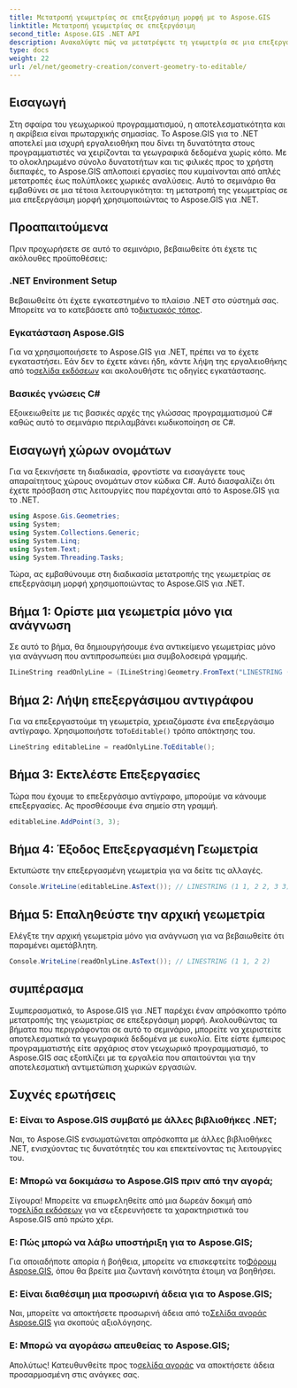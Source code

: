 ```yaml
---
title: Μετατροπή γεωμετρίας σε επεξεργάσιμη μορφή με το Aspose.GIS
linktitle: Μετατροπή γεωμετρίας σε επεξεργάσιμη
second_title: Aspose.GIS .NET API
description: Ανακαλύψτε πώς να μετατρέψετε τη γεωμετρία σε μια επεξεργάσιμη μορφή χωρίς κόπο χρησιμοποιώντας το Aspose.GIS για .NET. Βουτήξτε σε αυτό το βήμα προς βήμα σεμινάριο.
type: docs
weight: 22
url: /el/net/geometry-creation/convert-geometry-to-editable/
---
```

## Εισαγωγή
Στη σφαίρα του γεωχωρικού προγραμματισμού, η αποτελεσματικότητα και η ακρίβεια είναι πρωταρχικής σημασίας. Το Aspose.GIS για το .NET αποτελεί μια ισχυρή εργαλειοθήκη που δίνει τη δυνατότητα στους προγραμματιστές να χειρίζονται τα γεωγραφικά δεδομένα χωρίς κόπο. Με το ολοκληρωμένο σύνολο δυνατοτήτων και τις φιλικές προς το χρήστη διεπαφές, το Aspose.GIS απλοποιεί εργασίες που κυμαίνονται από απλές μετατροπές έως πολύπλοκες χωρικές αναλύσεις. Αυτό το σεμινάριο θα εμβαθύνει σε μια τέτοια λειτουργικότητα: τη μετατροπή της γεωμετρίας σε μια επεξεργάσιμη μορφή χρησιμοποιώντας το Aspose.GIS για .NET.
## Προαπαιτούμενα
Πριν προχωρήσετε σε αυτό το σεμινάριο, βεβαιωθείτε ότι έχετε τις ακόλουθες προϋποθέσεις:
### .NET Environment Setup
 Βεβαιωθείτε ότι έχετε εγκατεστημένο το πλαίσιο .NET στο σύστημά σας. Μπορείτε να το κατεβάσετε από το[δικτυακός τόπος](https://dotnet.microsoft.com/download).
### Εγκατάσταση Aspose.GIS
 Για να χρησιμοποιήσετε το Aspose.GIS για .NET, πρέπει να το έχετε εγκαταστήσει. Εάν δεν το έχετε κάνει ήδη, κάντε λήψη της εργαλειοθήκης από το[σελίδα εκδόσεων](https://releases.aspose.com/gis/net/) και ακολουθήστε τις οδηγίες εγκατάστασης.
### Βασικές γνώσεις C#
Εξοικειωθείτε με τις βασικές αρχές της γλώσσας προγραμματισμού C# καθώς αυτό το σεμινάριο περιλαμβάνει κωδικοποίηση σε C#.

## Εισαγωγή χώρων ονομάτων
Για να ξεκινήσετε τη διαδικασία, φροντίστε να εισαγάγετε τους απαραίτητους χώρους ονομάτων στον κώδικα C#. Αυτό διασφαλίζει ότι έχετε πρόσβαση στις λειτουργίες που παρέχονται από το Aspose.GIS για το .NET.

```csharp
using Aspose.Gis.Geometries;
using System;
using System.Collections.Generic;
using System.Linq;
using System.Text;
using System.Threading.Tasks;
```

Τώρα, ας εμβαθύνουμε στη διαδικασία μετατροπής της γεωμετρίας σε επεξεργάσιμη μορφή χρησιμοποιώντας το Aspose.GIS για .NET.
## Βήμα 1: Ορίστε μια γεωμετρία μόνο για ανάγνωση
Σε αυτό το βήμα, θα δημιουργήσουμε ένα αντικείμενο γεωμετρίας μόνο για ανάγνωση που αντιπροσωπεύει μια συμβολοσειρά γραμμής.
```csharp
ILineString readOnlyLine = (ILineString)Geometry.FromText("LINESTRING (1 1, 2 2)");
```
## Βήμα 2: Λήψη επεξεργάσιμου αντιγράφου
 Για να επεξεργαστούμε τη γεωμετρία, χρειαζόμαστε ένα επεξεργάσιμο αντίγραφο. Χρησιμοποιήστε το`ToEditable()` τρόπο απόκτησης του.
```csharp
LineString editableLine = readOnlyLine.ToEditable();
```
## Βήμα 3: Εκτελέστε Επεξεργασίες
Τώρα που έχουμε το επεξεργάσιμο αντίγραφο, μπορούμε να κάνουμε επεξεργασίες. Ας προσθέσουμε ένα σημείο στη γραμμή.
```csharp
editableLine.AddPoint(3, 3);
```
## Βήμα 4: Έξοδος Επεξεργασμένη Γεωμετρία
Εκτυπώστε την επεξεργασμένη γεωμετρία για να δείτε τις αλλαγές.
```csharp
Console.WriteLine(editableLine.AsText()); // LINESTRING (1 1, 2 2, 3 3)
```
## Βήμα 5: Επαληθεύστε την αρχική γεωμετρία
Ελέγξτε την αρχική γεωμετρία μόνο για ανάγνωση για να βεβαιωθείτε ότι παραμένει αμετάβλητη.
```csharp
Console.WriteLine(readOnlyLine.AsText()); // LINESTRING (1 1, 2 2)
```

## συμπέρασμα
Συμπερασματικά, το Aspose.GIS για .NET παρέχει έναν απρόσκοπτο τρόπο μετατροπής της γεωμετρίας σε επεξεργάσιμη μορφή. Ακολουθώντας τα βήματα που περιγράφονται σε αυτό το σεμινάριο, μπορείτε να χειριστείτε αποτελεσματικά τα γεωγραφικά δεδομένα με ευκολία. Είτε είστε έμπειρος προγραμματιστής είτε αρχάριος στον γεωχωρικό προγραμματισμό, το Aspose.GIS σας εξοπλίζει με τα εργαλεία που απαιτούνται για την αποτελεσματική αντιμετώπιση χωρικών εργασιών.
## Συχνές ερωτήσεις
### Ε: Είναι το Aspose.GIS συμβατό με άλλες βιβλιοθήκες .NET;
Ναι, το Aspose.GIS ενσωματώνεται απρόσκοπτα με άλλες βιβλιοθήκες .NET, ενισχύοντας τις δυνατότητές του και επεκτείνοντας τις λειτουργίες του.
### Ε: Μπορώ να δοκιμάσω το Aspose.GIS πριν από την αγορά;
 Σίγουρα! Μπορείτε να επωφεληθείτε από μια δωρεάν δοκιμή από το[σελίδα εκδόσεων](https://releases.aspose.com/) για να εξερευνήσετε τα χαρακτηριστικά του Aspose.GIS από πρώτο χέρι.
### Ε: Πώς μπορώ να λάβω υποστήριξη για το Aspose.GIS;
 Για οποιαδήποτε απορία ή βοήθεια, μπορείτε να επισκεφτείτε το[Φόρουμ Aspose.GIS](https://forum.aspose.com/c/gis/33), όπου θα βρείτε μια ζωντανή κοινότητα έτοιμη να βοηθήσει.
### Ε: Είναι διαθέσιμη μια προσωρινή άδεια για το Aspose.GIS;
 Ναι, μπορείτε να αποκτήσετε προσωρινή άδεια από το[Σελίδα αγοράς Aspose.GIS](https://purchase.aspose.com/temporary-license/) για σκοπούς αξιολόγησης.
### Ε: Μπορώ να αγοράσω απευθείας το Aspose.GIS;
 Απολύτως! Κατευθυνθείτε προς το[σελίδα αγοράς](https://purchase.aspose.com/buy) να αποκτήσετε άδεια προσαρμοσμένη στις ανάγκες σας.